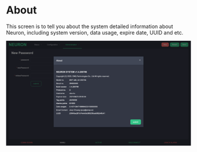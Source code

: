 # About

This screen is to tell you about the system detailed information about Neuron, including system version, data usage, expire date, UUID and etc.

![](./assets/about.png)
